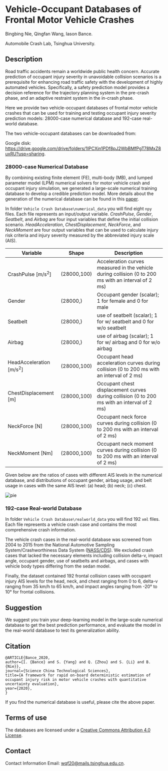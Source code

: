 # Vehicle-Occupant Databases of Frontal Motor Vehicle Crashes

Bingbing Nie, Qingfan Wang, Iason Bance.

Automobile Crash Lab, Tsinghua University.



## Description

Road traffic accidents remain a worldwide public health concern. Accurate prediction of occupant injury severity in unavoidable collision scenarios is a prerequisite for enhancing road traffic safety with the development of highly automated vehicles. Specifically, a safety prediction model provides a decision reference for the trajectory planning system in the pre-crash phase, and an  adaptive restraint system in the in-crash phase. 

Here we provide two vehicle-occupant databases of frontal motor vehicle crashes that can be used for training and testing occupant injury severity prediction models: 28000-case numerical database and 192-case real-world database.

The two vehicle-occupant databases can be downloaded from:

Google disk: https://drive.google.com/drive/folders/1IPCXin1PDf8pJ2WbBMfPgT78MxZ8uxRU?usp=sharing.



### 28000-case Numerical Database

By combining existing finite element (FE), multi-body (MB), and lumped parameter model (LPM) numerical solvers for motor vehicle crash and occupant injury simulation, we generated a large-scale numerical training database to develop a credible prediction model. More details about the generation of the numerical database can be found in this [paper](https://link.springer.com/article/10.1007/s11431-019-1565-9).

In folder `Vehicle Crash Database\numerical_data` you will find eight `npy` files.  Each file represents an input/output variable. *CrashPulse*, *Gender*, *Seatbelt*, and *Airbag* are four input variables that define the initial collision scenario. *HeadAcceleration*, *ChestDisplacement*, *NeckForce*, and *NeckMoment* are four output variables that can be used to calculate injury risk criteria and injury severity measured by the abbreviated injury scale (AIS).

| Variable                           | Shape       | Description                                                  |
| ---------------------------------- | ----------- | ------------------------------------------------------------ |
| CrashPulse [m/s<sup>2</sup>]       | (28000,100) | Acceleration curves measured in the vehicle during collision (0 to 200 ms with an interval of 2 ms) |
| Gender                             | (28000,)    | Occupant gender (scalar); 1 for female and 0 for male        |
| Seatbelt                           | (28000,)    | use of seatbelt (scalar); 1 for w/ seatbelt and 0 for w/o seatbelt |
| Airbag                             | (28000,)    | use of airbag (scalar); 1 for w/ airbag and 0 for w/o airbag |
| HeadAcceleration [m/s<sup>2</sup>] | (28000,100) | Occupant head acceleration curves during collision (0 to 200 ms with an interval of 2 ms) |
| ChestDisplacement [m]              | (28000,100) | Occupant chest displacement curves during collision (0 to 200 ms with an interval of 2 ms) |
| NeckForce [N]                      | (28000,100) | Occupant neck force curves during collision (0 to 200 ms with an interval of 2 ms) |
| NeckMoment [Nm]                    | (28000,100) | Occupant neck moment curves during collision (0 to 200 ms with an interval of 2 ms) |

Given below are the ratios of cases with different AIS levels in the numerical database, and distributions of occupant gender, airbag usage, and belt usage in cases with the same AIS level: (a) head; (b) neck; (c) chest.

![pie](https://github.com/wangqf1997/Vehicle-Crash-Database/blob/main/README.md/image/pie.png)



### 192-case Real-world Database

In folder `Vehicle Crash Database\realworld_data` you will find 192 `xml` files. Each file represents a vehicle crash case and contains the most comprehensive crash information.

The vehicle crash cases in the real-world database was screened  from 2004 to 2015 from the National Automotive Sampling System/Crashworthiness Data System ([NASS/CDS](https://crashviewer.nhtsa.dot.gov/LegacyCDS/Search)). We excluded crash cases that lacked the necessary elements including collision delta-v, impact angle, occupant gender, use of seatbelts and airbags, and cases with vehicle body types differing from the sedan model.

Finally, the dataset contained 192 frontal collision cases with occupant injury AIS levels for the head, neck, and chest ranging from 0 to 6, delta-v ranging from 35 km/h to 65 km/h, and impact angles ranging from -20° to 10° for frontal collisions.



## Suggestion

We suggest you train your deep-learning model in the large-scale numerical database to get the best prediction performance, and evaluate the model in the real-world database to test its generalization ability.



## Citation

```
@ARTICLE{Bance_2020, 
author={I. {Bance} and S. {Yang} and Q. {Zhou} and S. {Li} and B. {Nie}}, 
journal={Science China Technological Sciences}, 
title={A framework for rapid on-board deterministic estimation of occupant injury risk in motor vehicle crashes with quantitative uncertainty evaluation}, 
year={2020}, 
}
```

If you find the numerical database is useful, please cite the above paper.



## Terms of use

The databases are licensed under a [Creative Commons Attribution 4.0 License](https://creativecommons.org/licenses/by/4.0/legalcode).



## Contact

Contact Information Email: wqf20@mails.tsinghua.edu.cn.
